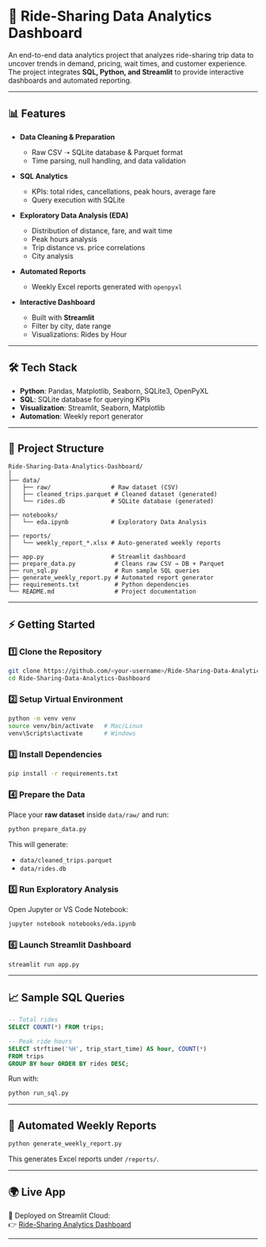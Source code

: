 # 🚖 Ride-Sharing Data Analytics Dashboard

An end-to-end data analytics project that analyzes ride-sharing trip data to uncover trends in demand, pricing, wait times, and customer experience.  
The project integrates **SQL, Python, and Streamlit** to provide interactive dashboards and automated reporting.

---

## 📊 Features

- **Data Cleaning & Preparation**  
  - Raw CSV ➝ SQLite database & Parquet format  
  - Time parsing, null handling, and data validation  

- **SQL Analytics**  
  - KPIs: total rides, cancellations, peak hours, average fare  
  - Query execution with SQLite  

- **Exploratory Data Analysis (EDA)**  
  - Distribution of distance, fare, and wait time 
  - Peak hours analysis
  - Trip distance vs. price correlations  
  - City analysis 

- **Automated Reports**  
  - Weekly Excel reports generated with `openpyxl`  

- **Interactive Dashboard**  
  - Built with **Streamlit**  
  - Filter by city, date range  
  - Visualizations: Rides by Hour  

---

## 🛠️ Tech Stack

- **Python**: Pandas, Matplotlib, Seaborn, SQLite3, OpenPyXL  
- **SQL**: SQLite database for querying KPIs  
- **Visualization**: Streamlit, Seaborn, Matplotlib  
- **Automation**: Weekly report generator  

---

## 📂 Project Structure

```
Ride-Sharing-Data-Analytics-Dashboard/
│
├── data/
│   ├── raw/                 # Raw dataset (CSV)
│   ├── cleaned_trips.parquet # Cleaned dataset (generated)
│   └── rides.db             # SQLite database (generated)
│
├── notebooks/
│   └── eda.ipynb            # Exploratory Data Analysis
│
├── reports/
│   └── weekly_report_*.xlsx # Auto-generated weekly reports
│
├── app.py                   # Streamlit dashboard
├── prepare_data.py           # Cleans raw CSV → DB + Parquet
├── run_sql.py                # Run sample SQL queries
├── generate_weekly_report.py # Automated report generator
├── requirements.txt          # Python dependencies
└── README.md                 # Project documentation
```

---

## ⚡ Getting Started

### 1️⃣ Clone the Repository

```bash
git clone https://github.com/<your-username>/Ride-Sharing-Data-Analytics-Dashboard.git
cd Ride-Sharing-Data-Analytics-Dashboard
```

### 2️⃣ Setup Virtual Environment

```bash
python -m venv venv
source venv/bin/activate   # Mac/Linux
venv\Scripts\activate      # Windows
```

### 3️⃣ Install Dependencies

```bash
pip install -r requirements.txt
```

### 4️⃣ Prepare the Data

Place your **raw dataset** inside `data/raw/` and run:

```bash
python prepare_data.py
```

This will generate:
- `data/cleaned_trips.parquet`  
- `data/rides.db`  

### 5️⃣ Run Exploratory Analysis

Open Jupyter or VS Code Notebook:

```bash
jupyter notebook notebooks/eda.ipynb
```

### 6️⃣ Launch Streamlit Dashboard

```bash
streamlit run app.py
```

---

## 📈 Sample SQL Queries

```sql
-- Total rides
SELECT COUNT(*) FROM trips;

-- Peak ride hours
SELECT strftime('%H', trip_start_time) AS hour, COUNT(*) 
FROM trips 
GROUP BY hour ORDER BY rides DESC;
```

Run with:

```bash
python run_sql.py
```

---

## 📑 Automated Weekly Reports

```bash
python generate_weekly_report.py
```

This generates Excel reports under `/reports/`.

---

## 🌍 Live App

🚀 Deployed on Streamlit Cloud:  
👉 [Ride-Sharing Analytics Dashboard](https://ride-sharing-data-analytics-dashboard-kiehol4ppl43dwimgay5kb.streamlit.app/)

---
